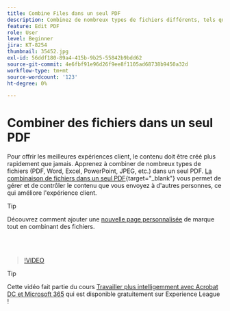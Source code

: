 ```yaml
---
title: Combine Files dans un seul PDF
description: Combinez de nombreux types de fichiers différents, tels que PDF, Word, Excel, PowerPoint ou JPEG, dans un seul PDF
feature: Edit PDF
role: User
level: Beginner
jira: KT-8254
thumbnail: 35452.jpg
exl-id: 56ddf180-89a4-415b-9b25-55842b9bdd62
source-git-commit: 4e6fbf91e96d26f9ee8f1105ad68738b9450a32d
workflow-type: tm+mt
source-wordcount: '123'
ht-degree: 0%

---
```


# Combiner des fichiers dans un seul PDF

Pour offrir les meilleures expériences client, le contenu doit être créé plus rapidement que jamais. Apprenez à combiner de nombreux types de fichiers (PDF, Word, Excel, PowerPoint, JPEG, etc.) dans un seul PDF. [La combinaison de fichiers dans un seul PDF](https://www.adobe.com/acrobat/online/merge-pdf.html){target="_blank"} vous permet de gérer et de contrôler le contenu que vous envoyez à d&#39;autres personnes, ce qui améliore l&#39;expérience client.

>[!TIP]
>
>Découvrez comment ajouter une [nouvelle page personnalisée](add-custom-page.md) de marque tout en combinant des fichiers.

<br> 

>[!VIDEO](https://video.tv.adobe.com/v/35452?quality=12&learn=on&hidetitle=true)

>[!TIP]
>
>Cette vidéo fait partie du cours [Travailler plus intelligemment avec Acrobat DC et Microsoft 365](https://experienceleague.adobe.com/?recommended=Acrobat-U-1-2021.microsoft365) qui est disponible gratuitement sur Experience League !
